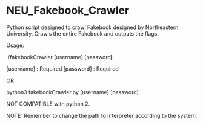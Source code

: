 # NEU_Fakebook_Crawler
Python script designed to crawl Fakebook designed by Northeastern University. Crawls the entire Fakebook and outputs the flags.

Usage:

./fakebookCrawler [username] [password]

[username] : Required
[password] : Required

OR 

python3 fakebookCrawler.py [username] [password]

NOT COMPATIBLE with python 2.

NOTE: Remember to change the path to interpreter according to the system.
